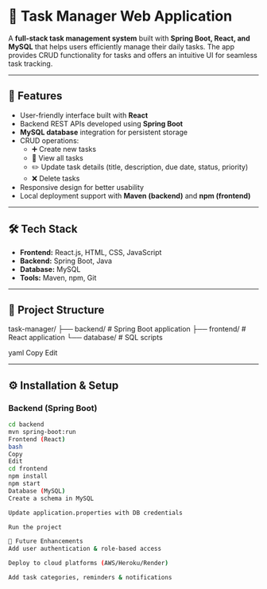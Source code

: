 # 📝 Task Manager Web Application

A **full-stack task management system** built with **Spring Boot, React, and MySQL** that helps users efficiently manage their daily tasks. The app provides CRUD functionality for tasks and offers an intuitive UI for seamless task tracking.

---

## 🚀 Features
- User-friendly interface built with **React**
- Backend REST APIs developed using **Spring Boot**
- **MySQL database** integration for persistent storage
- CRUD operations:
  - ➕ Create new tasks
  - 📖 View all tasks
  - ✏️ Update task details (title, description, due date, status, priority)
  - ❌ Delete tasks
- Responsive design for better usability
- Local deployment support with **Maven (backend)** and **npm (frontend)**

---

## 🛠️ Tech Stack
- **Frontend:** React.js, HTML, CSS, JavaScript  
- **Backend:** Spring Boot, Java  
- **Database:** MySQL  
- **Tools:** Maven, npm, Git  

---

## 📂 Project Structure
task-manager/
├── backend/ # Spring Boot application
├── frontend/ # React application
└── database/ # SQL scripts

yaml
Copy
Edit

---

## ⚙️ Installation & Setup

### Backend (Spring Boot)
```bash
cd backend
mvn spring-boot:run
Frontend (React)
bash
Copy
Edit
cd frontend
npm install
npm start
Database (MySQL)
Create a schema in MySQL

Update application.properties with DB credentials

Run the project

🌟 Future Enhancements
Add user authentication & role-based access

Deploy to cloud platforms (AWS/Heroku/Render)

Add task categories, reminders & notifications